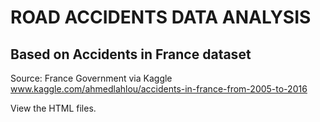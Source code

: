 # ROAD ACCIDENTS DATA ANALYSIS

## Based on Accidents in France dataset

Source: France Government via Kaggle www.kaggle.com/ahmedlahlou/accidents-in-france-from-2005-to-2016

View the HTML files.